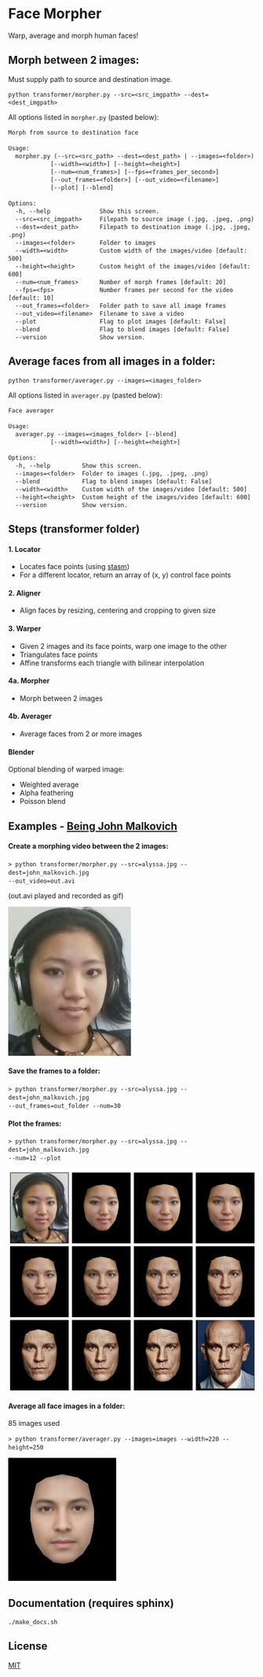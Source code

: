 # Face Morpher

Warp, average and morph human faces!

## Morph between 2 images:
Must supply path to source and destination image.

    python transformer/morpher.py --src=<src_imgpath> --dest=<dest_imgpath>

All options listed in `morpher.py` (pasted below):
```
Morph from source to destination face

Usage:
  morpher.py (--src=<src_path> --dest=<dest_path> | --images=<folder>)
            [--width=<width>] [--height=<height>]
            [--num=<num_frames>] [--fps=<frames_per_second>]
            [--out_frames=<folder>] [--out_video=<filename>]
            [--plot] [--blend]

Options:
  -h, --help              Show this screen.
  --src=<src_imgpath>     Filepath to source image (.jpg, .jpeg, .png)
  --dest=<dest_path>      Filepath to destination image (.jpg, .jpeg, .png)
  --images=<folder>       Folder to images
  --width=<width>         Custom width of the images/video [default: 500]
  --height=<height>       Custom height of the images/video [default: 600]
  --num=<num_frames>      Number of morph frames [default: 20]
  --fps=<fps>             Number frames per second for the video [default: 10]
  --out_frames=<folder>   Folder path to save all image frames
  --out_video=<filename>  Filename to save a video
  --plot                  Flag to plot images [default: False]
  --blend                 Flag to blend images [default: False]
  --version               Show version.
```

## Average faces from all images in a folder:

    python transformer/averager.py --images=<images_folder>

All options listed in `averager.py` (pasted below):
```
Face averager

Usage:
  averager.py --images=<images_folder> [--blend]
            [--width=<width>] [--height=<height>]

Options:
  -h, --help         Show this screen.
  --images=<folder>  Folder to images (.jpg, .jpeg, .png)
  --blend            Flag to blend images [default: False]
  --width=<width>    Custom width of the images/video [default: 500]
  --height=<height>  Custom height of the images/video [default: 600]
  --version          Show version.
```

## Steps (transformer folder)

#### 1. Locator

 * Locates face points (using [stasm](http://www.milbo.users.sonic.net/stasm))
 * For a different locator, return an array of (x, y) control face points

#### 2. Aligner

  * Align faces by resizing, centering and cropping to given size

#### 3. Warper

  * Given 2 images and its face points, warp one image to the other
  * Triangulates face points
  * Affine transforms each triangle with bilinear interpolation

#### 4a. Morpher
  
  * Morph between 2 images

#### 4b. Averager

  * Average faces from 2 or more images

#### Blender
Optional blending of warped image:

  * Weighted average
  * Alpha feathering
  * Poisson blend

## Examples - [Being John Malkovich](http://www.rottentomatoes.com/m/being_john_malkovich)
#### Create a morphing video between the 2 images:
`> python transformer/morpher.py --src=alyssa.jpg --dest=john_malkovich.jpg`    
`--out_video=out.avi`

(out.avi played and recorded as gif)

![gif](examples/being_john_malvokich.gif)

#### Save the frames to a folder:    
`> python transformer/morpher.py --src=alyssa.jpg --dest=john_malkovich.jpg`    
`--out_frames=out_folder --num=30`

#### Plot the frames:
`> python transformer/morpher.py --src=alyssa.jpg --dest=john_malkovich.jpg`    
`--num=12 --plot`

![plot](examples/plot.png)

#### Average all face images in a folder:
85 images used

`> python transformer/averager.py --images=images --width=220 --height=250`
 
![average_faces](examples/average_faces.png)

## Documentation (requires sphinx)

    ./make_docs.sh

## License
[MIT](http://alyssaq.github.io/mit-license/)